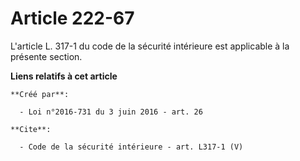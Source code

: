 # Article 222-67

L'article L. 317-1 du code de la sécurité intérieure est applicable à la présente section.

**Liens relatifs à cet article**

	**Créé par**:

	  - Loi n°2016-731 du 3 juin 2016 - art. 26

	**Cite**:

	  - Code de la sécurité intérieure - art. L317-1 (V)
